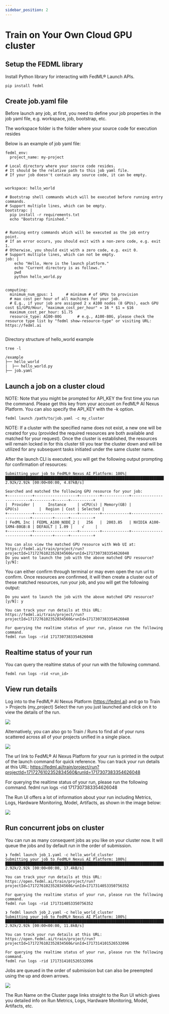 ```yaml
---
sidebar_position: 2
---
```


# Train on Your Own Cloud GPU cluster

## Setup the FEDML library

Install Python library for interacting with FedML® Launch APIs.
```
pip install fedml
```

## Create job.yaml file

Before launch any job, at first, you need to define your job properties in the job yaml file, e.g. workspace, job, bootstrap, etc.

The workspace folder is the folder where your source code for execution resides

Below is an example of job yaml file:

```
fedml_env:
  project_name: my-project
  
# Local directory where your source code resides.
# It should be the relative path to this job yaml file.
# If your job doesn't contain any source code, it can be empty.


workspace: hello_world

# Bootstrap shell commands which will be executed before running entry commands.
# Support multiple lines, which can be empty.
bootstrap: |
  pip install -r requirements.txt
  echo "Bootstrap finished."


# Running entry commands which will be executed as the job entry point.
# If an error occurs, you should exit with a non-zero code, e.g. exit 1.
# Otherwise, you should exit with a zero code, e.g. exit 0.
# Support multiple lines, which can not be empty.
job: |
    echo "Hello, Here is the launch platform."
    echo "Current directory is as follows."
    pwd
    python hello_world.py
  

computing:
  minimum_num_gpus: 1      # minimum # of GPUs to provision
  # max cost per hour of all machines for your job.
  # E.g., if your job are assigned 2 x A100 nodes (8 GPUs), each GPU cost $1/GPU/Hour, "maximum_cost_per_hour" = 16 * $1 = $16
  maximum_cost_per_hour: $1.75
  resource_type: A100-80G       # e.g., A100-80G, please check the resource type list by "fedml show-resource-type" or visiting URL: https://fedml.ai
  
```

Directory structure of hello_world example
```
tree -l

/example
├── hello_world
|  ├── hello_world.py
├── job.yaml
```

## Launch a job on a cluster cloud

NOTE: Note that you might be prompted for API_KEY the first time you run the command. Please get this key from your account on FedML® AI Nexus Platform. You can also specify the API_KEY with the -k option.

```
fedml launch /path/to/job.yaml -c my_cluster
```

NOTE: If a cluster with the specified name does not exist, a new one will be created for you (provided the required resources are both available and matched for your request). Once the cluster is established, the resources will remain locked in for this cluster till you tear the cluster down and will be utilized for any subsequent tasks initiated under the same cluster name.

After the launch CLI is executed, you will get the following output prompting for confirmation of resources:

```
Submitting your job to FedML® Nexus AI Platform: 100%|██████████████████████████████████████████████████████████████████████████████████████████████████████████████████████████████████████████████████████████| 2.92k/2.92k [00:00<00:00, 4.87kB/s]

Searched and matched the following GPU resource for your job:
+-----------+-------------------+---------+------------+-------------------------+---------+------+----------+
|  Provider |      Instance     | vCPU(s) | Memory(GB) |          GPU(s)         |  Region | Cost | Selected |
+-----------+-------------------+---------+------------+-------------------------+---------+------+----------+
| FedML Inc | FEDML_A100_NODE_2 |   256   |  2003.85   | NVIDIA A100-SXM4-80GB:8 | DEFAULT | 1.09 |    √     |
+-----------+-------------------+---------+------------+-------------------------+---------+------+----------+

You can also view the matched GPU resource with Web UI at:
https://fedml.ai/train/project/run?projectId=1717276102352834560&runId=1717307383354626048
Do you want to launch the job with the above matched GPU resource? [y/N]:
```

You can either confirm through terminal or may even open the run url to confirm. Once resources are confirmed, it will then create a cluster out of these matched resources, run your job, and you will get the following output:

```
Do you want to launch the job with the above matched GPU resource? [y/N]: y

You can track your run details at this URL:
https://fedml.ai/train/project/run?projectId=1717276102352834560&runId=1717307383354626048

For querying the realtime status of your run, please run the following command.
fedml run logs -rid 1717307383354626048
```

## Realtime status of your run

You can query the realtime status of your run with the following command.
```
fedml run logs -rid <run_id>
```

## View run details
Log into to the FedML® AI Nexus Platform (https://fedml.ai) and go to Train > Projects (my_project) Select the run you just launched and click on it to view the details of the run.

![](./static/image/train_on_your_cloud_gpu_cluster/1_my_project.png)

Alternatively, you can also go to Train / Runs to find all of your runs scattered across all of your projects unified in a single place.

![ ](./static/image/train_on_your_cloud_gpu_cluster/2_my_runs.png)

The url link to FedML® AI Nexus Platform for your run is printed in the output of the launch command for quick reference.
You can track your run details at this URL:
https://fedml.ai/train/project/run?projectId=1717276102352834560&runId=1717307383354626048

For querying the realtime status of your run, please run the following command.
fedml run logs -rid 1717307383354626048

The Run UI offers a lot of information about your run including Metrics, Logs, Hardware Monitoring, Model, Artifacts, as shown in the image below:

![ ](./static/image/train_on_your_cloud_gpu_cluster/3_run_ui.png)

## Run concurrent jobs on cluster

You can run as many consequent jobs as you like on your cluster now. It will queue the jobs and by default run in the order of submission.

```
❯ fedml launch job_1.yaml -c hello_world_cluster
Submitting your job to FedML® Nexus AI Platform: 100%|██████████████████████████████████████████████████████████████████████████████████████████████████████████████████████████████████████████████████████████| 2.92k/2.92k [00:00<00:00, 17.4kB/s]

You can track your run details at this URL:
https://open.fedml.ai/train/project/run?projectId=1717276102352834560&runId=1717314053350756352

For querying the realtime status of your run, please run the following command.
fedml run logs -rid 1717314053350756352
```

```
❯ fedml launch job_2.yaml -c hello_world_cluster
Submitting your job to FedML® Nexus AI Platform: 100%|██████████████████████████████████████████████████████████████████████████████████████████████████████████████████████████████████████████████████████████| 2.92k/2.92k [00:00<00:00, 11.8kB/s]

You can track your run details at this URL:
https://open.fedml.ai/train/project/run?projectId=1717276102352834560&runId=1717314101526532096

For querying the realtime status of your run, please run the following command.
fedml run logs -rid 1717314101526532096
```

Jobs are queued in the order of submission but can also be preempted using the up and down arrows.

![ ](./static/image/train_on_your_cloud_gpu_cluster/4_my_clusters.png)

The Run Name on the Cluster page links straight to the Run UI which gives you detailed info on Run Metrics, Logs, Hardware Monitoring, Model, Artifacts, etc.